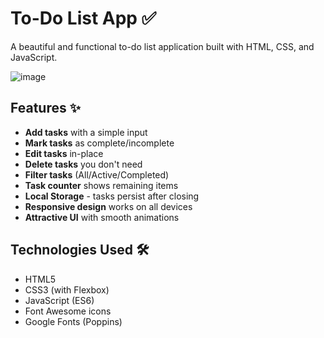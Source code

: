# To-Do List App ✅

A beautiful and functional to-do list application built with HTML, CSS, and JavaScript.

![image](https://github.com/user-attachments/assets/ef52ff6f-33dd-48a5-9c3a-ebb7de3cb3e5)


## Features ✨

- **Add tasks** with a simple input
- **Mark tasks** as complete/incomplete
- **Edit tasks** in-place
- **Delete tasks** you don't need
- **Filter tasks** (All/Active/Completed)
- **Task counter** shows remaining items
- **Local Storage** - tasks persist after closing
- **Responsive design** works on all devices
- **Attractive UI** with smooth animations

## Technologies Used 🛠️

- HTML5
- CSS3 (with Flexbox)
- JavaScript (ES6)
- Font Awesome icons
- Google Fonts (Poppins)
